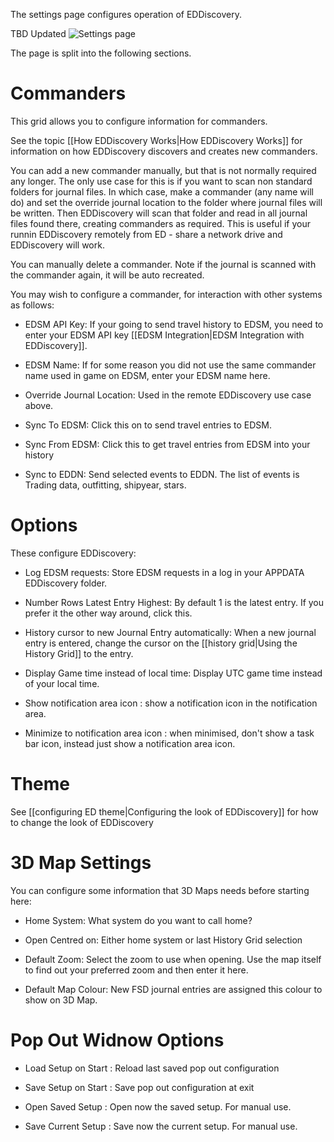 The settings page configures operation of EDDiscovery.

TBD Updated
![Settings page](http://i.imgur.com/BeTNNbw.png)

The page is split into the following sections.

# Commanders
This grid allows you to configure information for commanders. 

See the topic [[How EDDiscovery Works|How EDDiscovery Works]] for information on how EDDiscovery discovers and creates new commanders.

You can add a new commander manually, but that is not normally required any longer.  The only use case for this is if you want to scan non standard folders for journal files. In which case, make a commander (any name will do) and set the override journal location to the folder where journal files will be written.  Then EDDiscovery will scan that folder and read in all journal files found there, creating commanders as required.  This is useful if your runnin EDDiscovery remotely from ED - share a network drive and EDDiscovery will work.

You can manually delete a commander. Note if the journal is scanned with the commander again, it will be auto recreated.

You may wish to configure a commander, for interaction with other systems as follows:

* EDSM API Key: If your going to send travel history to EDSM, you need to enter your EDSM API key [[EDSM Integration|EDSM Integration with EDDiscovery]].

* EDSM Name: If for some reason you did not use the same commander name used in game on EDSM, enter your EDSM name here.

* Override Journal Location: Used in the remote EDDiscovery use case above.

* Sync To EDSM: Click this on to send travel entries to EDSM.

* Sync From EDSM: Click this to get travel entries from EDSM into your history

* Sync to EDDN: Send selected events to EDDN.  The list of events is Trading data, outfitting, shipyear, stars.

# Options

These configure EDDiscovery:

* Log EDSM requests: Store EDSM requests in a log in your APPDATA EDDiscovery folder.

* Number Rows Latest Entry Highest: By default 1 is the latest entry. If you prefer it the other way around, click this.

* History cursor to new Journal Entry automatically: When a new journal entry is entered, change the cursor on the [[history grid|Using the History Grid]] to the entry.

* Display Game time instead of local time: Display UTC game time instead of your local time.

* Show notification area icon : show a notification icon in the notification area.

* Minimize to notification area icon : when minimised, don't show a task bar icon, instead just show a notification area icon.

# Theme

See [[configuring ED theme|Configuring the look of EDDiscovery]] for how to change the look of EDDiscovery

# 3D Map Settings

You can configure some information that 3D Maps needs before starting here:

* Home System: What system do you want to call home?

* Open Centred on: Either home system or last History Grid selection

* Default Zoom: Select the zoom to use when opening. Use the map itself to find out your preferred zoom and then enter it here.

* Default Map Colour: New FSD journal entries are assigned this colour to show on 3D Map.

# Pop Out Widnow Options

* Load Setup on Start : Reload last saved pop out configuration

* Save Setup on Start : Save pop out configuration at exit

* Open Saved Setup : Open now the saved setup.  For manual use.

* Save Current Setup : Save now the current setup.  For manual use.





